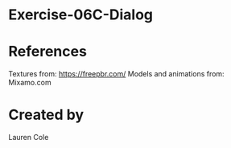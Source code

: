 # Exercise-06C-Dialog

# References

Textures from: https://freepbr.com/
Models and animations from: Mixamo.com

# Created by 
Lauren Cole